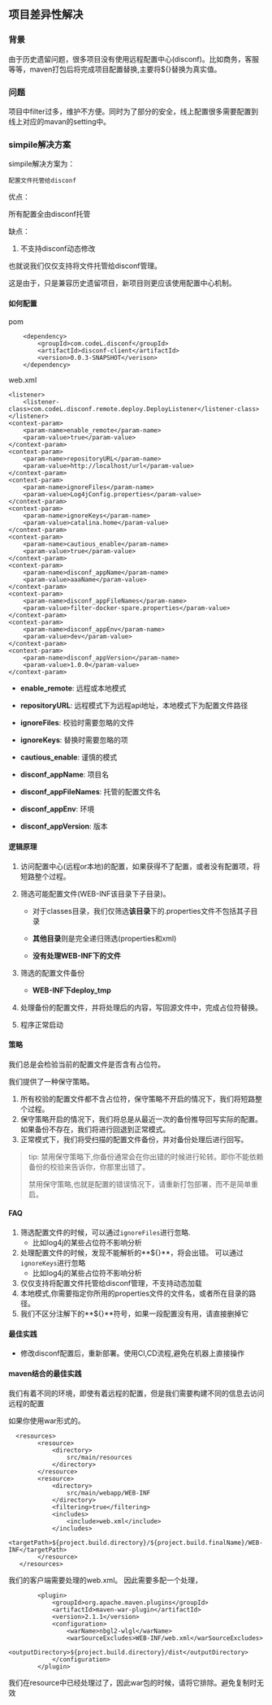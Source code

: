## 项目差异性解决

### 背景 ###

由于历史遗留问题，很多项目没有使用远程配置中心(disconf)。比如商务，客服等等，maven打包后将完成项目配置替换,主要将${}替换为真实值。

### 问题 ###

项目中filter过多，维护不方便。同时为了部分的安全，线上配置很多需要配置到线上对应的mavan的setting中。

### simpile解决方案 ###

simpile解决方案为：
	
	配置文件托管给disconf

优点：

所有配置全由disconf托管

缺点：

1. 不支持disconf动态修改

也就说我们仅仅支持将文件托管给disconf管理。

这是由于，只是兼容历史遗留项目，新项目则更应该使用配置中心机制。


#### 如何配置 ####

pom

        <dependency>
		    <groupId>com.codeL.disconf</groupId>
		    <artifactId>disconf-client</artifactId>
		    <version>0.0.3-SNAPSHOT</verison>
        </dependency>

web.xml 

    <listener>
        <listener-class>com.codeL.disconf.remote.deploy.DeployListener</listener-class>
    </listener>
    <context-param>
        <param-name>enable_remote</param-name>
        <param-value>true</param-value>
    </context-param>
    <context-param>
        <param-name>repositoryURL</param-name>
        <param-value>http://localhost/url</param-value>
    </context-param>
    <context-param>
        <param-name>ignoreFiles</param-name>
        <param-value>Log4jConfig.properties</param-value>
    </context-param>
    <context-param>
        <param-name>ignoreKeys</param-name>
        <param-value>catalina.home</param-value>
    </context-param>
    <context-param>
        <param-name>cautious_enable</param-name>
        <param-value>true</param-value>
    </context-param>
    <context-param>
        <param-name>disconf_appName</param-name>
        <param-value>aaaName</param-value>
    </context-param>
    <context-param>
        <param-name>disconf_appFileNames</param-name>
        <param-value>filter-docker-spare.properties</param-value>
    </context-param>
    <context-param>
        <param-name>disconf_appEnv</param-name>
        <param-value>dev</param-value>
    </context-param>
    <context-param>
        <param-name>disconf_appVersion</param-name>
        <param-value>1.0.0</param-value>
    </context-param>

- **enable_remote**: 远程或本地模式
- **repositoryURL**: 远程模式下为远程api地址，本地模式下为配置文件路径
- **ignoreFiles**: 校验时需要忽略的文件
- **ignoreKeys**: 替换时需要忽略的项
- **cautious_enable**: 谨慎的模式

- **disconf_appName**: 项目名
- **disconf_appFileNames**: 托管的配置文件名
- **disconf_appEnv**: 环境
- **disconf_appVersion**: 版本


#### 逻辑原理

1. 访问配置中心(远程or本地)的配置，如果获得不了配置，或者没有配置项，将短路整个过程。

2. 筛选可能配置文件(WEB-INF该目录下子目录)。

	- 对于classes目录，我们仅筛选**该目录**下的.properties文件不包括其子目录

	- **其他目录**则是完全递归筛选(properties和xml)
	
	- **没有处理WEB-INF下的文件**

3. 筛选的配置文件备份
    - **WEB-INF下deploy_tmp**

4. 处理备份的配置文件，并将处理后的内容，写回源文件中，完成占位符替换。

5. 程序正常启动


#### 策略 ####

我们总是会检验当前的配置文件是否含有占位符。

我们提供了一种保守策略。

1. 所有校验的配置文件都不含占位符，保守策略不开启的情况下，我们将短路整个过程。
2. 保守策略开启的情况下，我们将总是从最近一次的备份推导回写实际的配置。如果备份不存在，我们将进行回退到正常模式。
3. 正常模式下，我们将受扫描的配置文件备份，并对备份处理后进行回写。

> tip: 禁用保守策略下,你备份通常会在你出错的时候进行轮转。即你不能依赖备份的校验来告诉你，你那里出错了。
> 
> 禁用保守策略,也就是配置的错误情况下，请重新打包部署，而不是简单重启。


#### FAQ

1. 筛选配置文件的时候，可以通过`ignoreFiles`进行忽略.
    - 比如log4j的某些占位符不影响分析
1. 处理配置文件的时候，发现不能解析的**${}**，将会出错。 可以通过`ignoreKeys`进行忽略
    - 比如log4j的某些占位符不影响分析
2. 仅仅支持将配置文件托管给disconf管理，不支持动态加载
3. 本地模式,你需要指定你所用的properties文件的文件名，或者所在目录的路径。
4. 我们不区分注解下的**${}**符号，如果一段配置没有用，请直接删掉它

#### 最佳实践

- 修改disconf配置后，重新部署。使用CI,CD流程,避免在机器上直接操作


#### maven结合的最佳实践 ####

我们有着不同的环境，即使有着远程的配置，但是我们需要构建不同的信息去访问远程的配置


如果你使用war形式的。

	  <resources>
            <resource>
                <directory>
                    src/main/resources
                </directory>
            </resource>
            <resource>
                <directory>
                    src/main/webapp/WEB-INF
                </directory>
                <filtering>true</filtering>
                <includes>
                    <include>web.xml</include>
                </includes>
                <targetPath>${project.build.directory}/${project.build.finalName}/WEB-INF</targetPath>
            </resource>
       </resources>

我们的客户端需要处理的web.xml。 因此需要多配一个处理，

			<plugin>
                <groupId>org.apache.maven.plugins</groupId>
                <artifactId>maven-war-plugin</artifactId>
                <version>2.1.1</version>
                <configuration>
                    <warName>nbgl2-wlgl</warName>
                    <warSourceExcludes>WEB-INF/web.xml</warSourceExcludes>
                    <outputDirectory>${project.build.directory}/dist</outputDirectory>
                </configuration>
            </plugin>

我们在resource中已经处理过了，因此war包的时候，请将它排除。避免复制时无效




	

